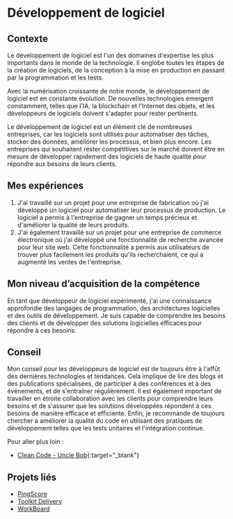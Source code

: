 # Développement de logiciel

## Contexte

Le développement de logiciel est l'un des domaines d'expertise les plus importants dans le monde de la technologie. Il
englobe toutes les étapes de la création de logiciels, de la conception à la mise en production en passant par la
programmation et les tests.

Avec la numérisation croissante de notre monde, le développement de logiciel est en constante évolution. De nouvelles
technologies émergent constamment, telles que l'IA, la blockchain et l'Internet des objets, et les développeurs de
logiciels doivent s'adapter pour rester pertinents.

Le développement de logiciel est un élément clé de nombreuses entreprises, car les logiciels sont utilisés pour
automatiser des tâches, stocker des données, améliorer les processus, et bien plus encore. Les entreprises qui
souhaitent rester compétitives sur le marché doivent être en mesure de développer rapidement des logiciels de haute
qualité pour répondre aux besoins de leurs clients.

## Mes expériences

1. J'ai travaillé sur un projet pour une entreprise de fabrication où j'ai développé un logiciel pour automatiser leur
   processus de production. Le logiciel a permis à l'entreprise de gagner un temps précieux et d'améliorer la qualité de
   leurs produits.
2. J'ai également travaillé sur un projet pour une entreprise de commerce électronique où j'ai développé une
   fonctionnalité de recherche avancée pour leur site web. Cette fonctionnalité a permis aux utilisateurs de trouver
   plus facilement les produits qu'ils recherchaient, ce qui a augmenté les ventes de l'entreprise.

## Mon niveau d’acquisition de la compétence

En tant que développeur de logiciel expérimenté, j'ai une connaissance approfondie des langages de programmation, des
architectures logicielles et des outils de développement. Je suis capable de comprendre les besoins des clients et de
développer des solutions logicielles efficaces pour répondre à ces besoins.

## Conseil

Mon conseil pour les développeurs de logiciel est de toujours être à l'affût des dernières technologies et tendances.
Cela implique de lire des blogs et des publications spécialisées, de participer à des conférences et à des événements,
et de s'entraîner régulièrement. Il est également important de travailler en étroite collaboration avec les clients pour
comprendre leurs besoins et de s'assurer que les solutions développées répondent à ces besoins de manière efficace et
efficiente. Enfin, je recommande de toujours chercher à améliorer la qualité du code en utilisant des pratiques de
développement telles que les tests unitaires et l'intégration continue.

Pour aller plus loin :

- [Clean Code - Uncle Bob](https://youtu.be/7EmboKQH8lM){:target="_blank"}

## Projets liés

- [PingScore](../../../mes-réalisations/pingscore)
- [Toolkit Delivery](../../../mes-réalisations/toolkit-delivery)
- [WorkBoard](../../../mes-réalisations/workboard)
